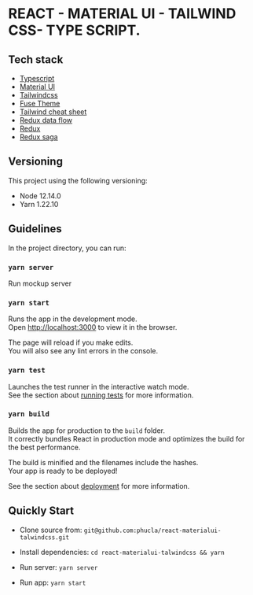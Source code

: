 # REACT - MATERIAL UI - TAILWIND CSS- TYPE SCRIPT.

## Tech stack

- [Typescript](https://www.typescriptlang.org/docs/handbook/react.html)
- [Material UI](https://material-ui.com/)
- [Tailwindcss](https://tailwindcss.com/)
- [Fuse Theme](http://react-material.fusetheme.com/)
- [Tailwind cheat sheet](https://nerdcave.com/tailwind-cheat-sheet)
- [Redux data flow](https://redux.js.org/tutorials/fundamentals/part-2-concepts-data-flow)
- [Redux](https://redux.js.org/)
- [Redux saga](https://redux-saga.js.org/)


## Versioning

This project using the following versioning:

- Node 12.14.0
- Yarn 1.22.10

## Guidelines

In the project directory, you can run:

### `yarn server`

Run mockup server

### `yarn start`

Runs the app in the development mode.\
Open [http://localhost:3000](http://localhost:3000) to view it in the browser.

The page will reload if you make edits.\
You will also see any lint errors in the console.

### `yarn test`

Launches the test runner in the interactive watch mode.\
See the section about [running tests](https://facebook.github.io/create-react-app/docs/running-tests) for more information.

### `yarn build`

Builds the app for production to the `build` folder.\
It correctly bundles React in production mode and optimizes the build for the best performance.

The build is minified and the filenames include the hashes.\
Your app is ready to be deployed!

See the section about [deployment](https://facebook.github.io/create-react-app/docs/deployment) for more information.

## Quickly Start

- Clone source from: `git@github.com:phucla/react-materialui-talwindcss.git`

- Install dependencies: `cd react-materialui-talwindcss && yarn`

- Run server: `yarn server`

- Run app: `yarn start`
